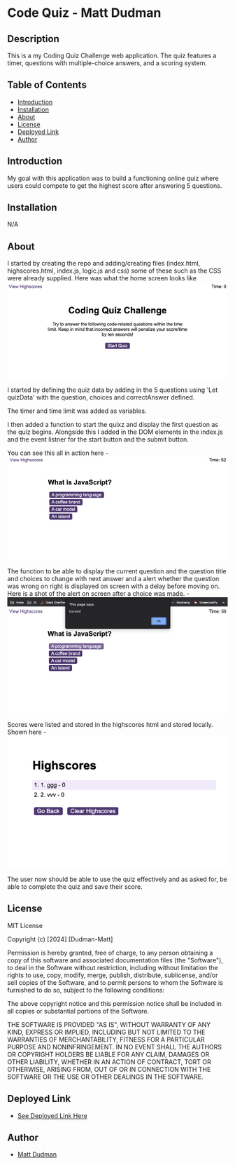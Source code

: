 # Code Quiz - Matt Dudman

## Description

This is a my Coding Quiz Challenge web application. The quiz features a timer, questions with multiple-choice answers, and a scoring system.

## Table of Contents

- [Introduction](#introduction)
- [Installation](#installation)
- [About](#about)
- [License](#license)
- [Deployed Link](#deployed-link)
- [Author](#author)


## Introduction

My goal with this application was to build a functioning online quiz where users could compete to get the highest score after answering 5 questions. 

## Installation 

N/A

## About

I started by creating the repo and adding/creating files (index.html, highscores.html, index.js, logic.js and css) some of these such as the CSS were already supplied. Here was what the home screen looks like ![Alt text](<assets/images/Screenshot 2024-01-02 at 19.51.20.png>)

I started by defining the quiz data by adding in the 5 questions using 'Let quizData' with the question, choices and correctAnswer defined. 

The timer and time limit was added as variables. 

I then added a function to start the quixz and display the first question as the quiz begins. Alongside this I added in the DOM elements in the index.js and the event listner for the start button and the submit button. 

You can see this all in action here - ![Alt text](<assets/images/Screenshot 2024-01-02 at 19.51.29.png>)

The function to be able to display the current question and the question title and choices to change with next answer and a alert whether the question was wrong on right is displayed on screen with a delay before moving on. Here is a shot of the alert on screen after a choice was made. - ![Alt text](<assets/images/Screenshot 2024-01-02 at 19.51.38.png>)

Scores were listed and stored in the highscores html and stored locally. Shown here - ![Alt text](<assets/images/Screenshot 2024-01-02 at 19.52.03.png>)

The user now should be able to use the quiz effectively and as asked for, be able to complete the quiz and save their score. 

## License

MIT License

Copyright (c) [2024] [Dudman-Matt]

Permission is hereby granted, free of charge, to any person obtaining a copy of this software and associated documentation files (the "Software"), to deal in the Software without restriction, including without limitation the rights to use, copy, modify, merge, publish, distribute, sublicense, and/or sell copies of the Software, and to permit persons to whom the Software is furnished to do so, subject to the following conditions:

The above copyright notice and this permission notice shall be included in all copies or substantial portions of the Software.

THE SOFTWARE IS PROVIDED "AS IS", WITHOUT WARRANTY OF ANY KIND, EXPRESS OR IMPLIED, INCLUDING BUT NOT LIMITED TO THE WARRANTIES OF MERCHANTABILITY, FITNESS FOR A PARTICULAR PURPOSE AND NONINFRINGEMENT. IN NO EVENT SHALL THE AUTHORS OR COPYRIGHT HOLDERS BE LIABLE FOR ANY CLAIM, DAMAGES OR OTHER LIABILITY, WHETHER IN AN ACTION OF CONTRACT, TORT OR OTHERWISE, ARISING FROM, OUT OF OR IN CONNECTION WITH THE SOFTWARE OR THE USE OR OTHER DEALINGS IN THE SOFTWARE.

## Deployed Link
 * [See Deployed Link Here](https://atypicalbitter.github.io/Code-Quiz-MD/)

## Author
 * [Matt Dudman](https://github.com/atypicalbitter)